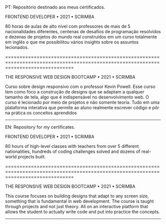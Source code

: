 PT:
Repositório destinado aos meus certificados.

FRONTEND DEVELOPER • 2021 • SCRIMBA

80 horas de aulas de alto nível com professores de mais de 5 nacionalidades diferentes, 
centenas de desafios de programação resolvidos e dezenas de projetos do mundo real construídos 
em um curso totalmente em inglês o que me possibilitou vários insights sobre os assuntos lecionados.

====================================================================================================================================

THE RESPONSIVE WEB DESIGN BOOTCAMP • 2021 • SCRIMBA

Curso sobre design responsivo com o professor Kevin Powell. Esse curso tem como foco a construção de designs que se adaptam a qualquer tamanho de tela, algo que é indispensável no desenvolvimento web. O curso é lecionado por meio de projetos e não somente teoria. Tudo em uma plataforma interativa que permite ao aluno realmente escrever código e pôr na prática os conceitos aprendidos


_____________________________________________________________________________________________________________________________________


EN:
Repository for my certificates.

FRONTEND DEVELOPER • 2021 • SCRIMBA

80 hours of high-level classes with teachers from over 5 different nationalities,
hundreds of coding challenges solved and dozens of real-world projects built.

====================================================================================================================================

THE RESPONSIVE WEB DESIGN BOOTCAMP • 2021 • SCRIMBA

This course focuses on building designs that adapt to any screen size, something that is fundamental in web development. The course is taught through projects and not just theory. All on an interactive platform that allows the student to actually write code and put into practice the concepts.


_____________________________________________________________________________________________________________________________________
